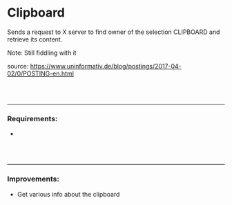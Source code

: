 # Clipboard

Sends a request to X server to find owner of the selection CLIPBOARD and retrieve its content.

Note: Still fiddling with it

source: https://www.uninformativ.de/blog/postings/2017-04-02/0/POSTING-en.html

<br/>
<br/>

---

### Requirements:
 - 

<br/>
<br/>

---

### Improvements:
 - Get various info about the clipboard
